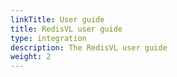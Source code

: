 ```yaml
---
linkTitle: User guide
title: RedisVL user guide
type: integration
description: The RedisVL user guide
weight: 2
---
```


